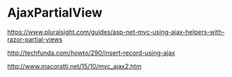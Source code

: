 # AjaxPartialView

https://www.pluralsight.com/guides/asp-net-mvc-using-ajax-helpers-with-razor-partial-views

http://techfunda.com/howto/290/insert-record-using-ajax

http://www.macoratti.net/15/10/mvc_ajax2.htm
